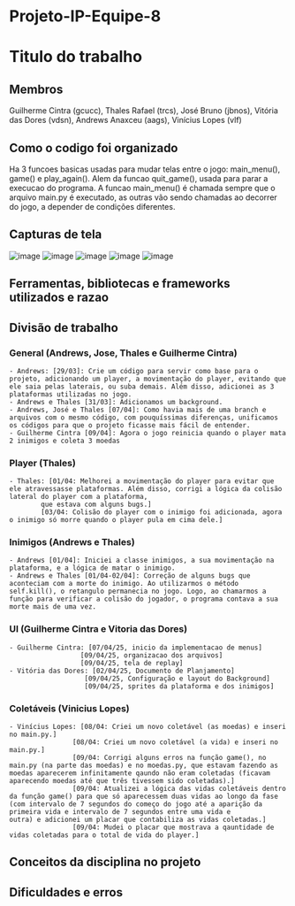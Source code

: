 # Projeto-IP-Equipe-8
# Titulo do trabalho
## Membros
Guilherme Cintra (gcucc), Thales Rafael (trcs), José Bruno (jbnos), Vitória das Dores (vdsn), Andrews Anaxceu (aags), Vinícius Lopes (vlf)

## Como o codigo foi organizado
Ha 3 funcoes basicas usadas para mudar telas entre o jogo: main_menu(), game() e play_again(). Alem da funcao quit_game(), usada para parar a execucao do programa. A funcao main_menu() é chamada sempre que o arquivo main.py é executado, as outras vão sendo chamadas ao decorrer do jogo, a depender de condições diferentes.

## Capturas de tela
![image](https://github.com/user-attachments/assets/f3e57b6e-40f6-45e5-b23c-18c8747e99c9)
![image](https://github.com/user-attachments/assets/ecce2676-1dbd-451d-8f9f-ebb36735a792)
![image](https://github.com/user-attachments/assets/962ae675-e297-446b-957c-c034d5f7c994)
![image](https://github.com/user-attachments/assets/b373bacc-5573-468d-b710-652f69ebfeb6)
![image](https://github.com/user-attachments/assets/1eee74ed-03ff-406c-a62d-38a8c4fd9644)

## Ferramentas, bibliotecas e frameworks utilizados e razao

## Divisão de trabalho
  ### General (Andrews, Jose, Thales e Guilherme Cintra)
    - Andrews: [29/03]: Crie um código para servir como base para o projeto, adicionando um player, a movimentação do player, evitando que ele saia pelas laterais, ou suba demais. Além disso, adicionei as 3 plataformas utilizadas no jogo.
    - Andrews e Thales [31/03]: Adicionamos um background.
    - Andrews, José e Thales [07/04]: Como havia mais de uma branch e arquivos com o mesmo código, com pouquíssimas diferenças, unificamos os códigos para que o projeto ficasse mais fácil de entender.
    - Guilherme Cintra [09/04]: Agora o jogo reinicia quando o player mata 2 inimigos e coleta 3 moedas 
  ### Player (Thales)
    - Thales: [01/04: Melhorei a movimentação do player para evitar que ele atravessasse plataformas. Além disso, corrigi a lógica da colisão lateral do player com a plataforma, 
            que estava com alguns bugs.] 
            [03/04: Colisão do player com o inimigo foi adicionada, agora o inimigo só morre quando o player pula em cima dele.]
  
  ### Inimigos (Andrews e Thales)
    - Andrews [01/04]: Iniciei a classe inimigos, a sua movimentação na plataforma, e a lógica de matar o inimigo.
    - Andrews e Thales [01/04-02/04]: Correção de alguns bugs que aconteciam com a morte do inimigo. Ao utilizarmos o método self.kill(), o retangulo permanecia no jogo. Logo, ao chamarmos a função para verificar a colisão do jogador, o programa contava a sua morte mais de uma vez. 

  ### UI (Guilherme Cintra e Vitoria das Dores)
    - Guilherme Cintra: [07/04/25, inicio da implementacao de menus]
                      [09/04/25, organizacao dos arquivos]
                      [09/04/25, tela de replay]
    - Vitória das Dores: [02/04/25, Documento de Planjamento]
                       [09/04/25, Configuração e layout do Background]
                       [09/04/25, sprites da plataforma e dos inimigos]
    
  ### Coletáveis (Vinicius Lopes)
    - Vinícius Lopes: [08/04: Criei um novo coletável (as moedas) e inseri no main.py.]
                    [08/04: Criei um novo coletável (a vida) e inseri no main.py.]
                    [09/04: Corrigi alguns erros na função game(), no main.py (na parte das moedas) e no moedas.py, que estavam fazendo as moedas aparecerem infinitamente qaundo não eram coletadas (ficavam aparecendo moedas até que três tivessem sido coletadas).]
                    [09/04: Atualizei a lógica das vidas coletáveis dentro da função game() para que só aparecessem duas vidas ao longo da fase (com intervalo de 7 segundos do começo do jogo até a aparição da primeira vida e intervalo de 7 segundos entre uma vida e                           outra) e adicionei um placar que contabiliza as vidas coletadas.]
                    [09/04: Mudei o placar que mostrava a qauntidade de vidas coletadas para o total de vida do player.] 
                      
## Conceitos da disciplina no projeto

## Dificuldades e erros
